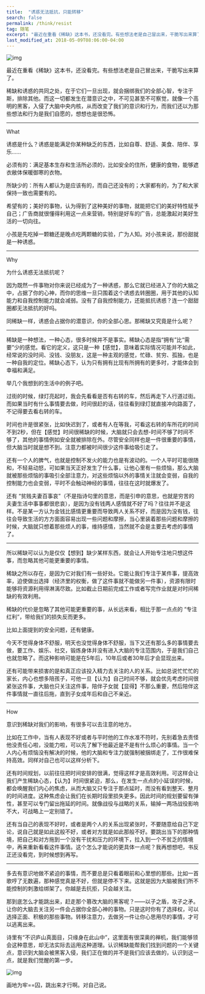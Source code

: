 ```yaml
---
title:  "诱惑无法抵抗，只能转移"
search: false
permalink: /think/resist
tag: 随笔
excerpt: "最近在重看《稀缺》这本书，还没看完。有些想法老是自己冒出来，干脆写出来算了。"
last_modified_at: 2018-05-09T08:06:00-04:00
---
```


![img](https://mmbiz.qpic.cn/mmbiz_png/fgOI29GemlnEKq3wic5FtxvOb4vgzyibYl3ad7deg7zK8r8wqwMNySytFrwicBhjM5saZSbAATf0G2JPVHp0zWpHA/640?wx_fmt=png)

 

最近在重看《稀缺》这本书，还没看完。有些想法老是自己冒出来，干脆写出来算了。

 

稀缺和诱惑的共同之处，在于它们一旦出现，就会捆绑我们的全部心智，专注于斯，排除其他。而这一切都发生在潜意识之中，不可见甚至不可察觉，就像一个高明的黑客，入侵了大脑中央内核，从而改变了我们的意识和行为，而我们还以为那些想法和行为是我们自愿的，想想也是很恐怖。

 

------

What

诱惑是什么？诱惑是能满足你某种缺乏的东西，比如自尊、舒适、美食、陪伴、享乐……

 

必须有的：满足基本生存和生活所必须的，比如安全的住所，健康的食物，能够遮衣敝体保暖御寒的衣物。

 

所缺少的：所有人都认为是应该有的，而自己还没有的；大家都有的，为了和大家保持一致也需要有的。

 

希望有的；美好的事物，认为得到了这种美好的事物，就能把它们的美好特性赋予自己；广告商就很懂得利用这一点来营销，特别是好车的广告，总能激起对美好生活的一切向往。

 

小孩是先吃掉一颗糖还是晚点吃两颗糖的实验，广为人知。对小孩来说，那份甜就是一种诱惑。

 

------

Why

为什么诱惑无法抵抗呢？

 

因为既然一件事物对你来说已经成为了一种诱惑，那么它就已经进入了你的大脑之中，占据了你的心神，而你的思维一旦只围着这个诱惑去转圈圈，用于其他的认知能力和自我控制能力就会减弱。没有了自我控制能力，还能抵抗诱惑？连一个甜甜圈都无法抵抗的好吗。

 

同稀缺一样，诱惑会占据你的潜意识，你的全部心思。那稀缺又究竟是什么呢？

 

------

稀缺是一种想法，一种心态，很多时候并不是事实。稀缺心态是指“拥有”比“需要”少的感觉。看它的定义，这只是一种【感觉】，意味着实际情况可能并不如此，经常说的没时间、没钱、没朋友，这是一种主观的感觉，忙碌、贫穷、孤独，也是一种自我的定位。稀缺心态下，认为只有拥有比现有所拥有的更多时，才能体会到幸福和满足。

 

举几个我想到的生活中的例子吧。

 

过街的时候，绿灯亮起时，我会先看看是否有右转的车，然后再走下人行道过街。而如果当时有什么事情要去做，时间很赶的话，往往看到绿灯就直接冲向路面了，不记得要去看右转的车。

 

时间也许是很紧张，比如快迟到了，或者有人在等我，可看这右转的车所花的时间不到2秒，但在【感觉】时间很稀缺的时候，大脑就只会去想-时间不够了时间不够了，其他的事情例如安全就被排除在外。尽管安全同样也是一件很重要的事情，但大脑当时就是想不到。注意力都被时间很少这件事给吸引走了。

 

还有一个人的脾气，也就是控制不发火的能力也是有波动的。一个人平时可能很随和，不轻易动怒，可如果当天正好发生了什么事，让他心里有一些烦恼，那么大脑就被那些烦恼的事吸引全部注意力，对这些烦恼以外的事情关注就会变弱，自我的控制能力也会变弱，平时不会触动神经的事情，往往在这时就爆发了。

 

还有 “贫贱夫妻百事哀”（不是指诗句里的意思，而是引申的意思，也就是穷苦的夫妻生活中事事都很悲哀），是因为没有钱两人感情就不好了吗？往往并不是这样。不是某一方认为金钱比感情更重要而导致两人关系不好，而是因为没有钱，往往会导致生活的方方面面容易出现一些问题和摩擦，当心里装着那些问题和摩擦的时候，大脑就只想着那些烦人的事，维持感情，当然就不会是主要去考虑的事情了。

 

------

所以稀缺可以认为是仅仅【想到】缺少某样东西，就会让人开始专注地只想这件事，而忽略其他可能更重要的事情。

 

稀缺之所以存在，是因为它对我们有一些好处。它能让我们专注于某件事，提高效率，迫使做出选择（经济里的权衡，做了这件事就不能做另一件事），资源有限时能够将资源利用得淋漓尽致。比如截止日期前完成工作或者写完作业就是对时间稀缺的有效利用。

 

稀缺的代价是忽略了其他可能更重要的事，从长远来看，相比于那一点点的 “专注红利”，带给我们的损失反而更多。

 

比如上面提到的安全问题，还有健康。

今天不觉得身体不舒服，明天也没觉得身体不舒服，当下又还有那么多的事情要去做，要工作、娱乐、社交，锻炼身体并没有进入大脑的专注范围内，于是我们自己也就忽略了。而这种影响可能是在5年后，10年后或者30年后才会显现出来。

 

还有可能带来损害的是和真正应该投入精力去关注的人的关系。比如总说忙忙忙的家长，内心也想多陪孩子，可他一旦【认为】自己时间不够，就会优先考虑时间很紧张这件事，大脑也只关注这件事，陪伴子女就【显得】不那么重要，然后陪伴这件事情就一直往后拖，直到子女成年后和自己不亲近。 

 

------

How

意识到稀缺对我们的影响，有很多可以去注意的地方。

 

比如在工作中，当有人表现不好或者与平时他的工作水准不符时，先别着急去责怪他没责任心啦，没能力啦，可以先了解下他最近是不是有什么烦心的事情。当一个人内心有烦恼没有解决的时候，他的大脑和专注力就强制被捆绑走了，工作很难保持高效。同样对自己也可以这样分析下。

 

还有时间规划，以前往往把时间安排的很满，觉得这样才是高效利用。可这样会让我们产生稀缺心态，【认为】时间很紧迫，那么，在发生一点点的小延误的时候，都会唤醒我们内心的焦虑，从而大脑又只专注于那点延时，而没有看到整天、整月的时间进度。这种焦虑会让我们在长期时段里损失更多。因此时间的规划要留有弹性，甚至可以专门留出拖延的时间。就像战役与战略的关系，输掉一两场战役影响不大，可战略上一定别错了。

 

还有当自己的表现不好时，或者是两个人的关系出现紧张时，不要随意给自己下定论，说自己就是如此这般不好，或者对方就是如此那般不好。要跳出当下的那种情境，把自己和对方拖到一个没有干扰和压力的环境下，拉入到一个不贫乏的情境中，再来重新看看这件事情。这个怎么才能说的更具体一点呢？我再想想吧，书反正还没看完，到时候想到再写。

 

------

多去有意识地做不紧迫的事情，而不要总是只看着眼前和心里想的那些。比如一首歌哼了无数遍，那种感觉真是不好，但就是停不下来。这就是因为大脑被我们所不能控制的刺激给绑架了。你越是去抗拒，只会越关注。

 

那到底怎么才能跳出来，赶走那个篡改大脑的黑客呢？——以子之盾，攻子之矛。让你的大脑去关注另一件会占据你全部心神的事物。只是这时你有了选择权，可以选择正面、积极的那些事物。转移注意力，去做另一件让你心思用尽的事情，才可以逃离出来。

 

诗里有“不识庐山真面目，只缘身在此山中”，这里面有很深奥的禅机，我们能够领会这种意思，却无法实际去运用这种道理。认识稀缺能帮我们找到问题的一个关键点，意识到大脑会被黑客入侵，我们正在做的并不是我们应该去做的，认识到这一点，就是我们觉醒的第一步。

 

![img](https://mmbiz.qpic.cn/mmbiz_jpg/fgOI29GemlmTev9CDhqgcdd4dMXaeKHicug7icLicia4f8f4Vl514G8DBgRiakibrNWkgIZXq5dkSGqTYrUvFFCibYTFA/640?wx_fmt=jpeg)

画地为牢==囚，跳出来才行啊。对自己说。